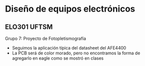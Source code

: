 # Diseño de equipos electrónicos
## ELO301 UFTSM  
Grupo 7: Proyecto de Fotopletismografía  
* Seguimos la aplicación típica del datasheet del AFE4400
* La PCB será de color morado, pero no encontramos la forma de agregarlo en eagle como se mostró en clases

